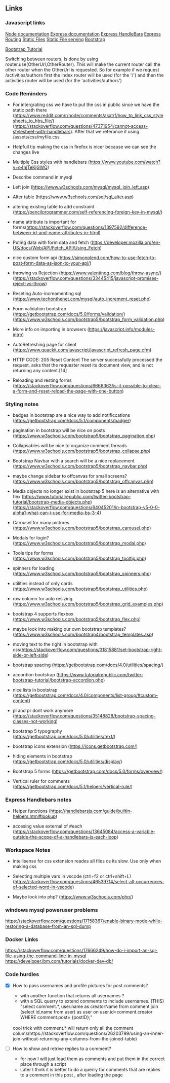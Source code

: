 ## Links 

### Javascript links

[Node documentation](https://nodejs.org/en/docs/)
[Express documentation](https://expressjs.com/)
[Express HandleBars](https://www.npmjs.com/package/express-handlebars)
[Express Routing](https://expressjs.com/en/guide/routing.html)
[Static Files](https://expressjs.com/en/starter/static-files.html)
[Static File serving](https://stackoverflow.com/questions/11569181/serve-static-files-on-a-dynamic-route-using-express)
[Bootstrap](https://getbootstrap.com/docs/5.1/getting-started/introduction/)

[Bootstrap Tutorial](https://www.w3schools.com/bootstrap/bootstrap_get_started.asp)

Switching between routers, Is done by using router.use(OtherUrl,OtherRouter). This will make the current router call the other router when the OtherUrl is requested. So for example if we request /activities/authors first the index router will be used (for the '/') and then the activities router will be used (for the 'activities/authors') 

### Code Reminders

- For intergrating css we have to put the css in public since we have the static path there (https://www.reddit.com/r/node/comments/asxtrf/how_to_link_css_stylesheets_to_hbs_file/) (https://stackoverflow.com/questions/47371954/cannot-access-stylesheet-with-handlebars).
After that we referance it using /assets/css/myfile.css

- Helpfull tip making the css in firefox is nicer because we can see the changes live

- Multiple Css styles with handlebars (https://www.youtube.com/watch?v=o4njTeKjGWQ)

- Describe command in mysql

- Left join (https://www.w3schools.com/mysql/mysql_join_left.asp)

- Alter table (https://www.w3schools.com/sql/sql_alter.asp)

- altering existing table to add constraint (https://pencilprogrammer.com/self-referencing-foreign-key-in-mysql/)

- name attribute is important for forms(https://stackoverflow.com/questions/1397592/difference-between-id-and-name-attributes-in-html)

- Puting data with form data and fetch (https://developer.mozilla.org/en-US/docs/Web/API/Fetch_API/Using_Fetch)

- nice custom form api (https://simonplend.com/how-to-use-fetch-to-post-form-data-as-json-to-your-api/)

- throwing vs Rejection (https://www.valentinog.com/blog/throw-async/) (https://stackoverflow.com/questions/33445415/javascript-promises-reject-vs-throw) 

- Reseting Auto-increamenting sql (https://www.techonthenet.com/mysql/auto_increment_reset.php)

- Form validation bootstrap (https://getbootstrap.com/docs/5.0/forms/validation/) (https://www.w3schools.com/bootstrap5/bootstrap_form_validation.php)

- More info on importing in browsers (https://javascript.info/modules-intro)

- AutoRefreshing page for client (https://www.quackit.com/javascript/javascript_refresh_page.cfm)

- HTTP CODE: 205 Reset Content
    The server successfully processed the request, asks that the requester reset its document view, and is not returning any content.[14]

- Reloading and resting forms (https://stackoverflow.com/questions/6666363/is-it-possible-to-clear-a-form-and-reset-reload-the-page-with-one-button)

### Styling notes

- badges in bootstrap are a nice way to add notificcations (https://getbootstrap.com/docs/5.1/components/badge/)

- pagination in bootstrap will be nice on posts (https://www.w3schools.com/bootstrap5/bootstrap_pagination.php)

- Collapsables will be nice to organize comment threads (https://www.w3schools.com/bootstrap5/bootstrap_collapse.php)

- Bootstrap Navbar with a search will be a nice replacement (https://www.w3schools.com/bootstrap5/bootstrap_navbar.php)

- maybe change sidebar to offcanvas for small screens? (https://www.w3schools.com/bootstrap5/bootstrap_offcanvas.php)

- Media objects no longer exist in bootstrap 5 here is an alternative with flex (https://www.tutorialrepublic.com/twitter-bootstrap-tutorial/bootstrap-media-objects.php) (https://stackoverflow.com/questions/64045201/in-bootstrap-v5-0-0-alpha1-what-can-i-use-for-media-bs-3-4)

- Carousel for many pictures (https://www.w3schools.com/bootstrap5/bootstrap_carousel.php)

- Modals for login? (https://www.w3schools.com/bootstrap5/bootstrap_modal.php)

- Tools tips for forms (https://www.w3schools.com/bootstrap5/bootstrap_tooltip.php)

- spinners for loading (https://www.w3schools.com/bootstrap5/bootstrap_spinners.php)

- utilities instead of only cards (https://www.w3schools.com/bootstrap5/bootstrap_utilities.php)

- row column for auto resizing (https://www.w3schools.com/bootstrap5/bootstrap_grid_examples.php)

- bootstrap 4 supports flexbox (https://www.w3schools.com/bootstrap5/bootstrap_flex.php)

- maybe look into making our own bootstrap templates? (https://www.w3schools.com/bootstrap4/bootstrap_templates.asp)


- moving text to the right in bootstrap with css(https://stackoverflow.com/questions/31815881/set-bootstrap-right-side-or-left-side)

- bootstrap spacing (https://getbootstrap.com/docs/4.0/utilities/spacing/)

- accordion bootstrap (https://www.tutorialrepublic.com/twitter-bootstrap-tutorial/bootstrap-accordion.php)

- nice lists in bootstrap (https://getbootstrap.com/docs/4.0/components/list-group/#custom-content)

- pl and pr dont work anymore (https://stackoverflow.com/questions/35148828/bootstrap-spacing-classes-not-working)

- bootstrap 5 typography (https://getbootstrap.com/docs/5.0/utilities/text/)

- bootstrap icons extension (https://icons.getbootstrap.com/)

- hiding elements in bootstrap (https://getbootstrap.com/docs/5.0/utilities/display/)

- Bootstrap 5 forms (https://getbootstrap.com/docs/5.0/forms/overview/)

- Vertical ruler for comments (https://getbootstrap.com/docs/5.1/helpers/vertical-rule/)

### Express Handlebars notes

- Helper functions (https://handlebarsjs.com/guide/builtin-helpers.html#lookup)

- accesing value external of #each (https://stackoverflow.com/questions/13645084/access-a-variable-outside-the-scope-of-a-handlebars-js-each-loop)

### Workspace Notes

- intellisense for css extension reades all files os its slow. Use only when making css

- Selecting multiple vars in vscode  (ctrl+f2 or ctrl+shift+L) (https://stackoverflow.com/questions/46539714/select-all-occurrences-of-selected-word-in-vscode)

- Maybe look into php? (https://www.w3schools.com/php/)

### windows mysql poweruser problems

https://stackoverflow.com/questions/17158367/enable-binary-mode-while-restoring-a-database-from-an-sql-dump

### Docker Links

https://stackoverflow.com/questions/17666249/how-do-i-import-an-sql-file-using-the-command-line-in-mysql
https://developer.ibm.com/tutorials/docker-dev-db/


### Code hurdles

- [X] How to pass usernames and profile pictures for post comments?
    - with another function that returns all usernames ?
    - with a SQL querry to extend comments to include usernames. (THIS) 
        "select comment.*, user.name as creatorName from comment join (select id,name from user) as user on user.id=comment.creator WHERE comment.post= {postID};"   
    <br>
    cool trick with comment.* will return only all the comment colums(https://stackoverflow.com/questions/26203799/using-an-inner-join-without-returning-any-columns-from-the-joined-table)

- [ ] How to show and retrive replies to a comment?
    - for now I will just load them as comments and put them in the correct place through a script
    - Later I think it is better to do a querry for comments that are replies to a comment in this post , after loading the page